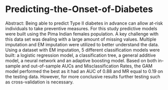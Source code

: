 # Predicting-the-Onset-of-Diabetes

Abstract: 
	Being able to predict Type II diabetes in advance can allow at-risk individuals to take preventive measures. For this study predictive models were built using the Pima Indian females population. A key challenge with this data set was dealing with a large amount of missing values. Multiple imputation and EM imputation were utilized to better understand the data. Using a dataset with EM imputation, 5 different classification models were built: a logistic regression model, a classification tree, a general additive model, a neural network and an adaptive boosting model. Based on both in-sample and out-of-sample AUCs and Misclassification Rates, the GAM model performed the best as it had an AUC of 0.88 and MR equal to 0.19 on the testing data. However, for more conclusive results further testing such as cross-validation is necessary. 
